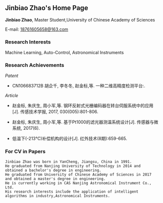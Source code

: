 ## Jinbiao Zhao's Home Page

**Jinbiao Zhao**, Master Student,University of Chinese Academy of Sciences

E-mail: 18761605658@163.com

### Research Interests

Machine Learning,  Auto-Control, Astronomical Instruments

### Research Achievements
_Patent_

- CN106683712B 胡企千, 李冬冬, 赵金标,等. 一种二维高精度检测平台:.

_Article_

- 赵金标, 朱庆生, 周小军,等. 钢环反射式光栅编码器在转台伺服系统中的应用[J]. 传感技术学报, 2017, 030(005):801-806.

- 赵金标, 朱庆生, 周小军,等. 基于Pt1000的滤光器测温系统设计[J]. 传感器与微系统, 2017(6).

- 低温下(-213℃)补偿机构的设计[J]. 红外技术(8期):659-665.

### For CV in Papers
```text
Jinbiao Zhao was born in YanCheng, Jiangsu, China in 1991. 
He graduated from Nanjing University of Technology in 2014 and obtained a bachelor's degree in engineering. 
He graduated from University of Chinese Academy of Sciences in 2017 and obtained a master's degree in engineering.
He is currently working in CAS Nanjing Astronomical Instrument Co., Ltd. 
His research interests include the application of intelligent algorithms in industry,Astronomical Instruments.
```
